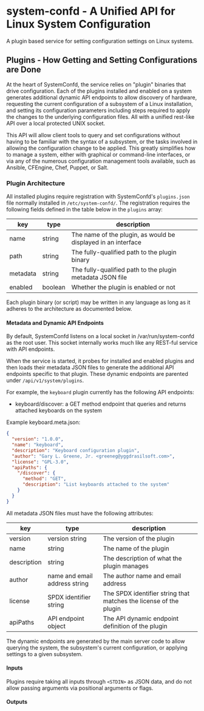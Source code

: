 # system-confd - A Unified API for Linux System Configuration

A plugin based service for setting configuration settings on Linux systems.

## Plugins - How Getting and Setting Configurations are Done

At the heart of SystemConfd, the service relies on "plugin" binaries that drive configuration. Each of the plugins installed and enabled on a system generates additional dynamic API endpoints to allow discovery of hardware, requesting the current configuration of a subsystem of a Linux installation, and setting its configuration parameters including steps required to apply the changes to the underlying configuration files. All with a unified rest-like API over a local protected UNIX socket.

This API will allow client tools to query and set configurations without having to be familiar with the syntax of a subsystem, or the tasks involved in allowing the configuration change to be applied. This greatly simplifies how to manage a system, either with graphical or command-line interfaces, or via any of the numerous configuration management tools available, such as Ansible, CFEngine, Chef, Puppet, or Salt.

### Plugin Architecture

All installed plugins require registration with SystemConfd's `plugins.json` file normally installed in `/etc/system-confd/`. The registration requires the following fields defined in the table below in the `plugins` array:

| key | type | description |
| --- | --- | --- |
| name | string | The name of the plugin, as would be displayed in an interface |
| path | string | The fully-qualified path to the plugin binary |
| metadata | string | The fully-qualified path to the plugin metadata JSON file |
| enabled | boolean | Whether the plugin is enabled or not |

Each plugin binary (or script) may be written in any language as long as it adheres to the architecture as documented below.

#### Metadata and Dynamic API Endpoints

By default, SystemConfd listens on a local socket in /var/run/system-confd as the root user. This socket internally works much like any REST-ful service with API endpoints.

When the service is started, it probes for installed and enabled plugins and then loads their metadata JSON files to generate the additional API endpoints specific to that plugin. These dynamic endpoints are parented under `/api/v1/system/plugins`.

For example, the `keyboard` plugin currently has the following API endpoints:

- keyboard/discover: a GET method endpoint that queries and returns attached keyboards on the system

Example keyboard.meta.json:
```json
{
  "version": "1.0.0",
  "name": "keyboard",
  "description": "Keyboard configuration plugin",
  "author": "Gary L. Greene, Jr. <greeneg@yggdrasilsoft.com>",
  "license": "GPL-3.0",
  "apiPaths": {
    "/discover": {
      "method": "GET",
      "description": "List keyboards attached to the system"
    }
  }
}
```

All metadata JSON files must have the following attributes:

| key | type | description |
| --- | --- | --- |
| version | version string | The version of the plugin |
| name | string | The name of the plugin |
| description | string | The description of what the plugin manages |
| author | name and email address string | The author name and email address |
| license | SPDX identifier string | The SPDX identifier string that matches the license of the plugin |
| apiPaths | API endpoint object | The API dynamic endpoint definition of the plugin |

The dynamic endpoints are generated by the main server code to allow querying the system, the subsystem's current configuration, or applying settings to a given subsystem.

#### Inputs

Plugins require taking all inputs through `<STDIN>` as JSON data, and do not allow passing arguments via positional arguments or flags.

#### Outputs